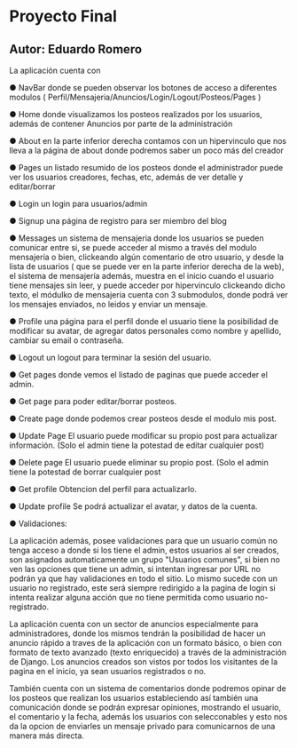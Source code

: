 # Proyecto Final
Autor: Eduardo Romero
-----------------------------

La aplicación cuenta con

●	NavBar  donde se pueden observar los botones de acceso a diferentes modulos ( Perfil/Mensajeria/Anuncios/Login/Logout/Posteos/Pages ) 

●	Home    donde visualizamos los posteos realizados por los usuarios, además de contener Anuncios por parte de la administración

●	About   en la parte inferior derecha contamos con un hipervinculo que nos lleva a la página de about donde podremos saber un poco más del creador

●	Pages   un listado resumido de los posteos donde el administrador puede ver los usuarios creadores, fechas, etc, además de ver detalle y editar/borrar

●	Login   un login para usuarios/admin

●	Signup  una página de registro para ser miembro del blog

●	Messages  un sistema de mensajeria donde los usuarios se pueden comunicar entre si, se puede acceder al mismo a través del modulo mensajería o bien, clickeando algún comentario de otro usuario, y desde la lista de usuarios ( que se puede ver en la parte inferior derecha de la web), el sistema de mensajería además, muestra en el inicio cuando el usuario tiene mensajes sin leer, y puede acceder por hipervinculo clickeando dicho texto, el módulko de mensajeria cuenta con 3 submodulos, donde podrá ver los mensajes enviados, no leidos y enviar un mensaje.

●	Profile una página para el perfil donde el usuario tiene la posibilidad de modificar su avatar, de agregar datos personales como nombre y apellido, cambiar su email o contraseña.

●	Logout  un logout para terminar la sesión del usuario.

●	Get pages donde vemos el listado de paginas que puede acceder el admin.

●	Get page  para poder editar/borrar posteos.

●	Create page donde podemos crear posteos desde el modulo mis post.

●	Update Page El usuario puede modificar su propio post para actualizar información. (Solo el admin tiene la potestad de editar cualquier post)

●	Delete page El usuario puede eliminar su propio post. (Solo el admin tiene la potestad de borrar cualquier post

●	Get profile Obtencion del perfil para actualizarlo.

●	Update profile Se podrá actualizar el avatar, y datos de la cuenta.

●	Validaciones:

La aplicación además, posee validaciones para que un usuario común no tenga acceso a donde si los tiene el admin, estos usuarios al ser creados, son asignados automaticamente un grupo "Usuarios comunes", si bien no ven las opciones que tiene un admin, si intentan ingresar por URL no podrán ya que hay validaciones en todo el sitio. Lo mismo sucede con un usuario no registrado, este será siempre redirigido a la pagina de login si intenta realizar alguna acción que no tiene permitida como usuario no-registrado.

La aplicación cuenta con un sector de anuncios especialmente para administradores, donde los mismos tendrán la posibilidad de hacer un anuncio rápido a traves de la aplicación con un formato básico, o bien con formato de texto avanzado (texto enriquecido) a través de la administración de Django. Los anuncios creados son vistos por todos los visitantes de la pagina en el inicio, ya sean usuarios registrados o no.

También cuenta con un sistema de comentarios donde podremos opinar de los posteos que realizan los usuarios estableciendo así también una comunicación donde se podrán expresar opiniones, mostrando el usuario, el comentario y la fecha, además los usuarios con selecconables y esto nos da la opcion de enviarles un mensaje privado para comunicarnos de una manera más directa.
